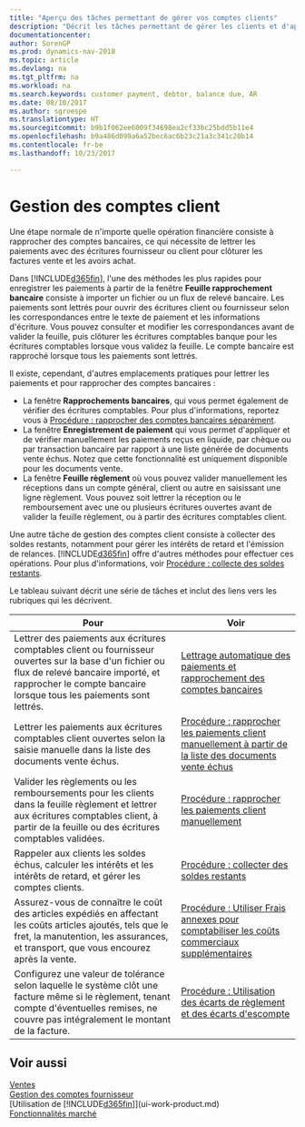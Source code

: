 ```yaml
---
title: "Aperçu des tâches permettant de gérer vos comptes clients"
description: "Décrit les tâches permettant de gérer les clients et d'appliquer les paiements aux écritures comptables client ou fournisseur."
documentationcenter: 
author: SorenGP
ms.prod: dynamics-nav-2018
ms.topic: article
ms.devlang: na
ms.tgt_pltfrm: na
ms.workload: na
ms.search.keywords: customer payment, debtor, balance due, AR
ms.date: 08/10/2017
ms.author: sgroespe
ms.translationtype: HT
ms.sourcegitcommit: b9b1f062ee6009f34698ea2cf33bc25bdd5b11e4
ms.openlocfilehash: b9a486d099a6a52bec6ac6b23c21a3c341c20b14
ms.contentlocale: fr-be
ms.lasthandoff: 10/23/2017

---
```

# <a name="managing-receivables"></a>Gestion des comptes client
Une étape normale de n'importe quelle opération financière consiste à rapprocher des comptes bancaires, ce qui nécessite de lettrer les paiements avec des écritures fournisseur ou client pour clôturer les factures vente et les avoirs achat.  

Dans [!INCLUDE[d365fin](includes/d365fin_md.md)], l'une des méthodes les plus rapides pour enregistrer les paiements à partir de la fenêtre **Feuille rapprochement bancaire** consiste à importer un fichier ou un flux de relevé bancaire. Les paiements sont lettrés pour ouvrir des écritures client ou fournisseur selon les correspondances entre le texte de paiement et les informations d'écriture. Vous pouvez consulter et modifier les correspondances avant de valider la feuille, puis clôturer les écritures comptables banque pour les écritures comptables lorsque vous validez la feuille. Le compte bancaire est rapproché lorsque tous les paiements sont lettrés.

Il existe, cependant, d'autres emplacements pratiques pour lettrer les paiements et pour rapprocher des comptes bancaires :  

* La fenêtre **Rapprochements bancaires**, qui vous permet également de vérifier des écritures comptables. Pour plus d'informations, reportez vous à [Procédure : rapprocher des comptes bancaires séparément](bank-how-reconcile-bank-accounts-separately.md).  
* La fenêtre **Enregistrement de paiement** qui vous permet d'appliquer et de vérifier manuellement les paiements reçus en liquide, par chèque ou par transaction bancaire par rapport à une liste générée de documents vente échus. Notez que cette fonctionnalité est uniquement disponible pour les documents vente.  
* La fenêtre **Feuille règlement** où vous pouvez valider manuellement les réceptions dans un compte général, client ou autre en saisissant une ligne règlement. Vous pouvez soit lettrer la réception ou le remboursement avec une ou plusieurs écritures ouvertes avant de valider la feuille règlement, ou à partir des écritures comptables client.  

Une autre tâche de gestion des comptes client consiste à collecter des soldes restants, notamment pour gérer les intérêts de retard et l'émission de relances. [!INCLUDE[d365fin](includes/d365fin_md.md)] offre d'autres méthodes pour effectuer ces opérations. Pour plus d'informations, voir [Procédure : collecte des soldes restants](receivables-collect-outstanding-balances.md).  

Le tableau suivant décrit une série de tâches et inclut des liens vers les rubriques qui les décrivent.  

| Pour | Voir |
| --- | --- |
| Lettrer des paiements aux écritures comptables client ou fournisseur ouvertes sur la base d'un fichier ou flux de relevé bancaire importé, et rapprocher le compte bancaire lorsque tous les paiements sont lettrés. |[Lettrage automatique des paiements et rapprochement des comptes bancaires](receivables-apply-payments-auto-reconcile-bank-accounts.md) |
| Lettrer les paiements aux écritures comptables client ouvertes selon la saisie manuelle dans la liste des documents vente échus. |[Procédure : rapprocher les paiements client manuellement à partir de la liste des documents vente échus](receivables-how-reconcile-customer-payments-list-unpaid-sales-documents.md) |
| Valider les règlements ou les remboursements pour les clients dans la feuille règlement et lettrer aux écritures comptables client, à partir de la feuille ou des écritures comptables validées. |[Procédure : rapprocher les paiements client manuellement](receivables-how-apply-sales-transactions-manually.md) |
| Rappeler aux clients les soldes échus, calculer les intérêts et les intérêts de retard, et gérer les comptes clients. |[Procédure : collecter des soldes restants](receivables-collect-outstanding-balances.md) |
|Assurez-vous de connaître le coût des articles expédiés en affectant les coûts articles ajoutés, tels que le fret, la manutention, les assurances, et transport, que vous encourez après la vente.|[Procédure : Utiliser Frais annexes pour comptabiliser les coûts commerciaux supplémentaires](payables-how-assign-item-charges.md)|
|Configurez une valeur de tolérance selon laquelle le système clôt une facture même si le règlement, tenant compte d'éventuelles remises, ne couvre pas intégralement le montant de la facture.|[Procédure : Utilisation des écarts de règlement et des écarts d'escompte](finance-payment-tolerance-and-payment-discount-tolerance.md)|
## <a name="see-also"></a>Voir aussi
[Ventes](sales-manage-sales.md)  
[Gestion des comptes fournisseur](payables-manage-payables.md)  
[Utilisation de [!INCLUDE[d365fin](includes/d365fin_md.md)]](ui-work-product.md)  
[Fonctionnalités marché](ui-across-business-areas.md)

